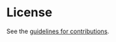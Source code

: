 # License

See the
[guidelines for contributions](https://github.com/ThomasAbbink/smile-/blob/main/CONTRIBUTING.md).
